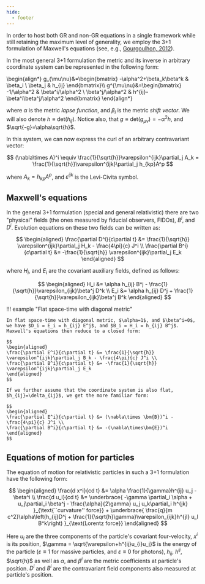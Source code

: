 ```yaml
---
hide:
  - footer
---
```


In order to host both GR and non-GR equations in a single framework while still retaining the maximum level of generality, we employ the 3+1 formulation of Maxwell's equations (see, e.g., [Gourgoulhon, 2012](https://link.springer.com/book/10.1007/978-3-642-24525-1)).

In the most general 3+1 formulation the metric and its inverse in arbitrary coordinate system can be represented in the following form:

\begin{align*}
g_{\mu\nu}&=\begin{bmatrix}
-\alpha^2+\beta_k\beta^k & \beta_i \\ 
\beta_j & h_{ij}
\end{bmatrix}\\\\
g^{\mu\nu}&=\begin{bmatrix}
-1/\alpha^2 & \beta^i/\alpha^2 \\ 
\beta^j/\alpha^2 & h^{ij}-\beta^i\beta^j/\alpha^2
\end{bmatrix}
\end{align*}

where $\alpha$ is the metric _lapse function_, and $\beta_i$ is the metric _shift vector_. We will also denote $h \equiv \mathrm{det}{(h_{ij})}$. Notice also, that $g\equiv \mathrm{det}{(g_{\mu\nu})} = -\alpha^2 h$, and $\sqrt{-g}=\alpha\sqrt{h}$.

In this system, we can now express the curl of an arbitrary contravariant vector:

$$
(\nabla\times A)^i \equiv \frac{1}{\sqrt{h}}\varepsilon^{ijk}\partial_j A_k = \frac{1}{\sqrt{h}}\varepsilon^{ijk}\partial_j h_{kp}A^p
$$

where $A_k = h_{kp} A^p$, and $\varepsilon^{ijk}$ is the Levi-Civita symbol.

## Maxwell's equations

In the general 3+1 formulation (special and general relativistic) there are two "physical" fields (the ones measured by fiducial observers, FIDOs), $B^i$, and $D^i$. Evolution equations on these two fields can be written as:

$$
\begin{aligned}
\frac{\partial D^i}{c\partial t} &= \frac{1}{\sqrt{h}} \varepsilon^{ijk}\partial_j H_k - \frac{4\pi}{c} J^i \\
\frac{\partial B^i}{c\partial t} &= -\frac{1}{\sqrt{h}} \varepsilon^{ijk}\partial_j E_k
\end{aligned}
$$

where $H_i$, and $E_i$ are the covariant auxiliary fields, defined as follows:

$$
\begin{aligned}
H_i &= \alpha h_{ij} B^j - \frac{1}{\sqrt{h}}\varepsilon_{ijk}\beta^j D^k \\
E_i &= \alpha h_{ij} D^j + \frac{1}{\sqrt{h}}\varepsilon_{ijk}\beta^j B^k
\end{aligned}
$$

!!! example "Flat space-time with diagonal metric"

    In flat space-time with diagonal metric, $\alpha=1$, and $\beta^i=0$, we have $D_i = E_i = h_{ij} E^j$, and $B_i = H_i = h_{ij} B^j$. Maxwell's equations then reduce to a closed form:

    $$
    \begin{aligned}
    \frac{\partial E^i}{c\partial t} &= \frac{1}{\sqrt{h}} \varepsilon^{ijk}\partial_j B_k - \frac{4\pi}{c} J^i \\
    \frac{\partial B^i}{c\partial t} &= -\frac{1}{\sqrt{h}} \varepsilon^{ijk}\partial_j E_k
    \end{aligned}
    $$

    If we further assume that the coordinate system is also flat, $h_{ij}=\delta_{ij}$, we get the more familiar form:

    $$
    \begin{aligned}
    \frac{\partial E^i}{c\partial t} &= (\nabla\times \bm{B})^i - \frac{4\pi}{c} J^i \\
    \frac{\partial B^i}{c\partial t} &= -(\nabla\times\bm{E})^i
    \end{aligned}
    $$

<!-- ### Axisymmetric

In 2D spherical coordinate system (axisymmetric, $\partial_\phi = 0$) discretized version of Maxwell's equation on $E^1$ ("radial") is singular at the polar axis: $h^{(i+1/2,~0)} = h^{(i+1/2,~n_2-1)} = 0$. -->

## Equations of motion for particles

The equation of motion for relativistic particles in such a 3+1 formulation have the following form:

$$
\begin{aligned}
\frac{d x^i}{cd t} &= \alpha \frac{1}{\gamma}h^{ij} u_j - \beta^i \\
\frac{d u_i}{cd t} &=
\underbrace{
  -\gamma \partial_i \alpha + u_j\partial_i \beta^j - \frac{\alpha}{2\gamma} u_j u_k\partial_i h^{jk}
}_{\text{``curvature'' force}} +
\underbrace{
  \frac{q}{m c^2}\alpha\left(h_{ij}D^j + \frac{1}{\sqrt{h}\gamma}\varepsilon_{ijk}h^{jl} u_l B^k\right)
}_{\text{Lorentz force}}
\end{aligned}
$$

Here $u_i$ are the three components of the particle's covariant four-velocity, $x^i$ is its position, $\gamma = \sqrt{\varepsilon+h^{ij}u_{i}u_j}$ is the energy of the particle ($\varepsilon\equiv 1$ for massive particles, and $\varepsilon\equiv 0$ for photons), $h_{ij}$, $h^{ij}$, $\sqrt{h}$ as well as $\alpha$, and $\beta^i$ are the metric coefficients at particle's position. $D^i$ and $B^i$ are the contravariant field components also measured at particle's position.

